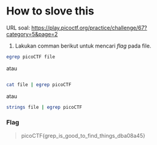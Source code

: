 # How to slove this

URL soal: https://play.picoctf.org/practice/challenge/67?category=5&page=2

1. Lakukan comman berikut untuk mencari *flag* pada file.
```bash
egrep picoCTF file
```
atau
```bash

cat file | egrep picoCTF
```
atau
```bash
strings file | egrep picoCTF
```

### Flag
>picoCTF{grep_is_good_to_find_things_dba08a45}